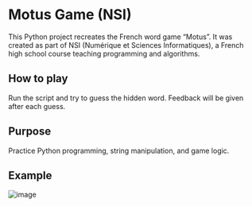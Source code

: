 # Motus Game (NSI)

This Python project recreates the French word game “Motus”. 
It was created as part of NSI (Numérique et Sciences Informatiques), 
a French high school course teaching programming and algorithms.

## How to play
Run the script and try to guess the hidden word. Feedback will be given after each guess.

## Purpose
Practice Python programming, string manipulation, and game logic.

## Example
![image](https://github.com/boddaert/nsi/raw/main/premi%C3%A8re/Projets/img/exemple_motus.gif)
